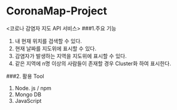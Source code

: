 # CoronaMap-Project
<코로나 감염자 지도 API 서비스>
###1.주요 기능

1) 내 현재 위치를 검색할 수 있다.
2) 현재 날짜를 지도위에 표시할 수 있다.
3) 감염자가 발생하는 지역을 지도위에 표시할 수 있다.
4) 같은 지역에 n명 이상의 사람들이 존재할 경우 Cluster화 하여 표시한다.


###2. 활용 Tool
1) Node. js / npm 
2) Mongo DB
3) JavaScript

